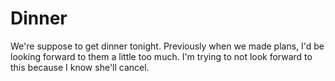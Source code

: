 # Dinner

We're suppose to get dinner tonight. Previously when we made plans, I'd be looking forward to them a little too much. I'm trying to not look forward to this because I know she'll cancel.
